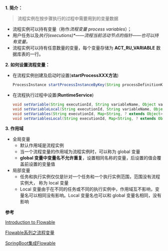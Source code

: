 **1. 简介：**

> 流程实例在按步骤执行的过程中需要用到的变量数据

- 流程实例可以持有变量（称作*流程变量 process variables*）；
- 用户任务以及*执行(executions)\*——流程当前活动节点的指针——也可以持有变量。*
- 流程实例可以持有任意数量的变量，每个变量存储为 **ACT_RU_VARIABLE** 数据库表的一行。



**2. 如何设置流程变量：**

- 在流程实例创建及启动时设置(**startProcessXXX方法**)

  ```java
  ProcessInstance startProcessInstanceByKey(String processDefinitionKey, Map<String, Object> variables);
  ```

- 在流程执行过程中设置(**RuntimeService**)

  ```java
  void setVariable(String executionId, String variableName, Object value);
  void setVariableLocal(String executionId, String variableName, Object value);
  void setVariables(String executionId, Map<String, ? extends Object> variables);
  void setVariablesLocal(String executionId, Map<String, ? extends Object> variables);
  ```

  

**3. 作用域**

- 全局变量
  - 默认作用域是流程实例
  - 当一个流程变量的作用域为流程实例时，可以称为 global 变量
  - **global 变量中变量名不允许重复**，设置相同名称的变量，后设置的值会覆盖前设置的变量值
- 局部变量
  - 任务和执行实例仅仅是针对一个任务和一个执行实例范围，范围没有流程实例大， 称为 local 变量
  - Local 变量由于在不同的任务或不同的执行实例中，作用域互不影响，变量名可以相同没有影响。Local 变量名也可以和 global 变量名相同，没有影响



**参考**

[Introduction to Flowable](https://www.baeldung.com/flowable)

[Flowable系列之流程变量](https://mp.weixin.qq.com/s/MZuzo72_M4C_K7kZ8kF-tA)

[SpringBoot集成Flowable](https://www.flowable.com/open-source/docs/bpmn/ch05a-Spring-Boot/)